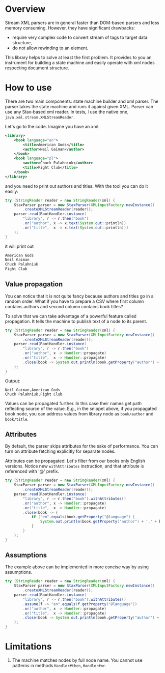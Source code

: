 Overview
========

Stream XML parsers are in general faster than DOM-based parsers and less memory consuming.
However, they have significant drawbacks:
  * require very complex code to convert stream of tags to target data structure,
  * do not allow rewinding to an element.
  
This library helps to solve at least the first problem.
It provides to you an instrument for building a state machine
and easily operate with xml nodes respecting document structure.


How to use
==========

There are two main components: state machine builder and xml parser.
The parser takes the state machine and runs it against given XML.
Parser can use any Stax-based xml reader. In tests, I use the native one,
`java.xml.stream.XMLStreamReader`.

Let's go to the code. Imagine you have an xml:
```xml
<library>
    <book language="en">
        <title>American Gods</title>
        <author>Neil Gaiman</author>
    </book>
    <book language="pl">
        <author>Chuck Palahniuk</author>
        <title>Fight Club</title>
    </book>
</library>
```
and you need to print out authors and titles. With the tool
you can do it easily:
```java
try (StringReader reader = new StringReader(xml) {
    StaxParser parser = new StaxParser(XMLInputFactory.newInstance()
        .createXMLStreamReader(reader));
    parser.read(RootHandler.instance(
        "library", r -> r.then("book")
        .or("author", x -> x.text(System.out::println))
        .or("title",  x -> x.text(System.out::println)))
    );
}

```
it will print out
```bash
American Gods
Neil Gaiman
Chuck Palahniuk
Fight Club
```

Value propagation
---

You can notice that it is not quite fancy because authors and titles go in a random order.
What if you have to prepare a CSV where first column contains authors and second column
contains book titles?

To solve that we can take advantage of a powerful feature called propagation.
It tells the machine to publish text of a node to its parent.
```java
try (StringReader reader = new StringReader(xml) {
    StaxParser parser = new StaxParser(XMLInputFactory.newInstance()
        .createXMLStreamReader(reader));
    parser.read(RootHandler.instance(
        "library", r -> r.then("book")
        .or("author", x -> Handler::propagate)
        .or("title",  x -> Handler::propagate)
        .close(book -> System.out.println(book.getProperty("author") + ',' + book.getProperty("title"))))
    );
}
```
Output:
```text
Neil Gaiman,American Gods
Chuck Palahniuk,Fight Club
```
Values can be propagated further. In this case their names get path reflecting source of the value.
E.g., in the snippet above, if you propagated book node, you can address values from library node
as `book/author` and `book/title`.


Attributes
---

By default, the parser skips attributes for the sake of performance. You can turn on attribute fetching
explicitly for separate nodes.

Attributes can be propagated. Let's filter from our books only English versions. Notice
new `withAttributes` instruction, and that attribute is referenced with '@' prefix.

```java
try (StringReader reader = new StringReader(xml) {
    StaxParser parser = new StaxParser(XMLInputFactory.newInstance()
        .createXMLStreamReader(reader));
    parser.read(RootHandler.instance(
        "library", r -> r.then("book").withAttributes()
        .or("author", x -> Handler::propagate)
        .or("title",  x -> Handler::propagate)
        .close(book -> {
            if ("en".equals(book.getProperty("@language") {
                System.out.println(book.getProperty("author") + ',' + book.getProperty("title"))))
            }
        }
    );
}
``` 


Assumptions
---

The example above can be implemented in more concise way by using assumptions.
```java
try (StringReader reader = new StringReader(xml) {
    StaxParser parser = new StaxParser(XMLInputFactory.newInstance()
        .createXMLStreamReader(reader));
    parser.read(RootHandler.instance(
        "library", r -> r.then("book").withAttributes()
        .assume(f -> "en".equals(f.getProperty("@language"))
        .or("author", x -> Handler::propagate)
        .or("title",  x -> Handler::propagate)
        .close(book -> System.out.println(book.getProperty("author") + ',' + book.getProperty("title"))))
    );
}
``` 


Limitations
===========

1. The machine matches nodes by full node name.
 You cannot use patterns in methods `Handler#then`, `Handler#or`.